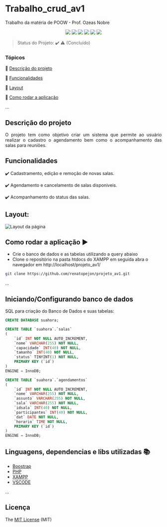 # Trabalho_crud_av1
Trabalho da matéria de POOW - Prof. Ozeas Nobre

<p align="center">
  <img src="https://img.shields.io/static/v1?label=CSS&message=v3.0&color=blue&style=for-the-badge"/>
  <img src="https://img.shields.io/static/v1?label=MariaDB&message=v10.4.32&color=darkblue&style=for-the-badge"/>
  <img src="http://img.shields.io/static/v1?label=License&message=MIT&color=green&style=for-the-badge"/>
  <img src="http://img.shields.io/static/v1?label=HTML5&message=v5.3&color= orange&style=for-the-badge"/>
  <img src="http://img.shields.io/static/v1?label=PHP&message=v8.2.12&color=red&style=for-the-badge"/>
   <img src="http://img.shields.io/static/v1?label=STATUS&message=CONCLUIDO&color=GREEN&style=for-the-badge"/>
</p>

> Status do Projeto: :heavy_check_mark: :warning: (Concluído)

### Tópicos 

:small_blue_diamond: [Descrição do projeto](#descrição-do-projeto)

:small_blue_diamond: [Funcionalidades](#funcionalidades)

:small_blue_diamond: [Layout](#layout)

:small_blue_diamond: [Como rodar a aplicação](#como-rodar-a-aplicação-arrow_forward)

... 


## Descrição do projeto 

<p align="justify">
  O projeto tem como objetivo criar um sistema que permite  ao usuário realizar o cadastro o agendamento bem como  o acompanhamento das salas para reuniões. 
</p>

## Funcionalidades

:heavy_check_mark: Cadastramento, edição e remoção de novas salas.

:heavy_check_mark: Agendamento e cancelamento de salas disponiveis.

:heavy_check_mark: Acompanhamento do status das salas.
  
## Layout:

![Layout da página](https://i.imgur.com/d2jDUud.png)


## Como rodar a aplicação :arrow_forward:

- Crie o banco de dados e as tabelas utilizando a query abaixo
- Clone o repositório na pasta htdocs do XAMPP em seguida abra o navegador em http://localhost/projeto_av1/

```bash
git clone https://github.com/renatopejon/projeto_av1.git
```

... 

## Iniciando/Configurando banco de dados

SQL para criação do Banco de Dados e suas tabelas:
```sql
CREATE DATABASE suahora;

CREATE TABLE `suahora`.`salas`
(
    `id` INT NOT NULL AUTO_INCREMENT,
    `nome` VARCHAR(255) NOT NULL,
    `capacidade` INT(40) NOT NULL,
    `tamanho` INT(40) NOT NULL,
    `status` TINYINT(1) NOT NULL,
    PRIMARY KEY (`id`)
)
ENGINE = InnoDB;

CREATE TABLE `suahora`.`agendamentos`
(
    `id` INT NOT NULL AUTO_INCREMENT,
    `nome` VARCHAR(255) NOT NULL,
    `assunto` VARCHAR(255) NOT NULL,
    `sala` VARCHAR(255) NOT NULL,
    `idsala` INT(40) NOT NULL,
    `participantes` INT(40) NOT NULL,
    `dat` DATE NOT NULL,
    `horario` TIME NOT NULL,
    PRIMARY KEY (`id`)
)
ENGINE = InnoDB;
```
## Linguagens, dependencias e libs utilizadas :books:

- [Boostrap](https://getbootstrap.com/)
- [PHP](https://www.php.net/)
- [XAMPP](https://www.apachefriends.org/pt_br/index.html)
- [VSCODE](https://code.visualstudio.com/)

...

## Licença 

The [MIT License]() (MIT)
